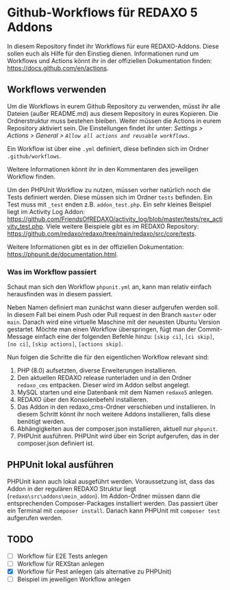 # Github-Workflows für REDAXO 5 Addons

In diesem Repository findet ihr Workflows für eure REDAXO-Addons.
Diese sollen euch als Hilfe für den Einstieg dienen.
Informationen rund um Workflows und Actions könnt ihr in der offiziellen Dokumentation finden: https://docs.github.com/en/actions.

## Workflows verwenden

Um die Workflows in eurem Github Repository zu verwenden, müsst ihr alle Dateien (außer README.md) aus diesem Repository in eures Kopieren. Die Ordnerstruktur muss bestehen bleiben. Weiter müssen die Actions in eurem Repository aktiviert sein. Die Einstellungen findet ihr unter: _Settings > Actions > General > `Allow all actions and reusable workflows`_.

Ein Workflow ist über eine `.yml` definiert, diese befinden sich im Ordner `.github/workflows`.

Weitere Informationen könnt ihr in den Kommentaren des jeweiligen Workflow finden.

Um den PHPUnit Workflow zu nutzen, müssen vorher natürlich noch die Tests definiert werden. Diese müssen sich im Ordner `tests` befinden. Ein Test muss mit `_test` enden z.B. `addon_test.php`. Ein sehr kleines Beispiel liegt im Activity Log Addon: https://github.com/FriendsOfREDAXO/activity_log/blob/master/tests/rex_activity_test.php.
Viele weitere Beispiele gibt es im REDAXO Repository: https://github.com/redaxo/redaxo/tree/main/redaxo/src/core/tests.

Weitere Informationen gibt es in der offiziellen Dokumentation: https://phpunit.de/documentation.html.


### Was im Workflow passiert

Schaut man sich den Workflow `phpunit.yml` an, kann man relativ einfach herausfinden was in diesem passiert.

Neben Namen definiert man zunächst wann dieser aufgerufen werden soll. In diesem Fall bei einem Push oder Pull request in den Branch `master` oder `main`. Danach wird eine virtuelle Maschine mit der neuesten Ubuntu Version gestartet.
Möchte man einen Workflow überspringen, fügt man der Commit-Message einfach eine der folgenden Befehle hinzu: `[skip ci]`, `[ci skip]`, `[no ci]`, `[skip actions]`, `[actions skip]`.

Nun folgen die Schritte die für den eigentlichen Workflow relevant sind:

1. PHP (8.0) aufsetzten, diverse Erweiterungen installieren.
2. Den aktuellen REDAXO release runterladen und in den Ordner `redaxo_cms` entpacken. Dieser wird im Addon selbst angelegt.
3. MySQL starten und eine Datenbank mit dem Namen `redaxo5` anlegen.
4. REDAXO über den Konsolenbefehl installieren.
5. Das Addon in den redaxo_cms-Ordner verschieben und installieren. In diesem Schritt könnt ihr noch weitere Addons installieren, falls diese benötigt werden.
6. Abhängigkeiten aus der composer.json installieren, aktuell nur `phpunit`.
7. PHPUnit ausführen. PHPUnit wird über ein Script aufgerufen, das in der composer.json definiert ist.

## PHPUnit lokal ausführen

PHPUnit kann auch lokal ausgeführt werden. Voraussetzung ist, dass das Addon in der regulären REDAXO Struktur liegt (`redaxo\src\addons\mein_addon`).
Im Addon-Ordner müssen dann die entsprechenden Composer-Packages installiert werden. Das passiert über ein Terminal mit `composer install`. Danach kann PHPUnit mit `composer test` aufgerufen werden.

## TODO

- [ ] Workflow für E2E Tests anlegen
- [ ] Workflow für REXStan anlegen
- [x] Workflow für Pest anlegen (als alternative zu PHPUnit)
- [ ] Beispiel im jeweiligen Workflow anlegen
